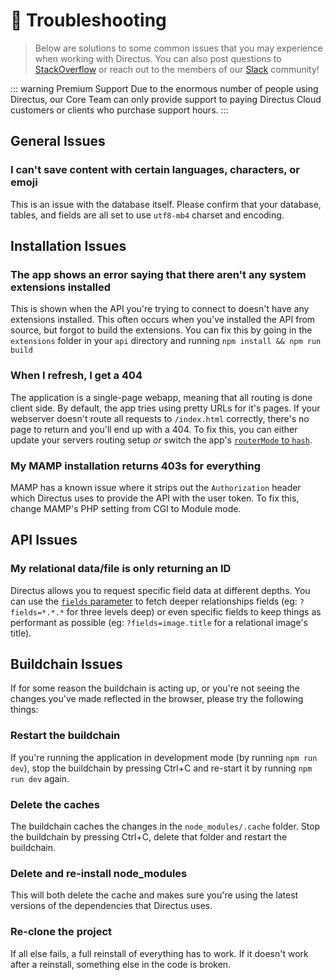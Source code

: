 # 🤔 Troubleshooting

> Below are solutions to some common issues that you may experience when working with Directus. You can also post questions to [StackOverflow](https://stackoverflow.com/questions/tagged/directus) or reach out to the members of our [Slack](https://directus.chat) community!

::: warning Premium Support
Due to the enormous number of people using Directus, our Core Team can only provide support to paying Directus Cloud customers or clients who purchase support hours.
:::

## General Issues

### I can't save content with certain languages, characters, or emoji

This is an issue with the database itself. Please confirm that your database, tables, and fields are all set to use `utf8-mb4` charset and encoding.

## Installation Issues

### The app shows an error saying that there aren't any system extensions installed

This is shown when the API you're trying to connect to doesn't have any extensions installed. This often occurs when you've installed the API from source, but forgot to build the extensions. You can fix this by going in the `extensions` folder in your `api` directory and running `npm install && npm run build`

### When I refresh, I get a 404

The application is a single-page webapp, meaning that all routing is done client side. By default, the app tries using pretty URLs for it's pages. If your webserver doesn't route all requests to `/index.html` correctly, there's no page to return and you'll end up with a 404. To fix this, you can either update your servers routing setup _or_ switch the app's [`routerMode` to `hash`](../advanced/app/configuration.md).

### My MAMP installation returns 403s for everything

MAMP has a known issue where it strips out the `Authorization` header which Directus uses to provide the API with the user token. To fix this, change MAMP's PHP setting from CGI to Module mode.

## API Issues

### My relational data/file is only returning an ID

Directus allows you to request specific field data at different depths. You can use the [`fields` parameter](../api/reference.md#fields) to fetch deeper relationships fields (eg: `?fields=*.*.*` for three levels deep) or even specific fields to keep things as performant as possible (eg: `?fields=image.title` for a relational image's title).

## Buildchain Issues

If for some reason the buildchain is acting up, or you're not seeing the changes you've made reflected in the browser, please try the following things:

### Restart the buildchain

If you're running the application in development mode (by running `npm run dev`), stop the buildchain by pressing Ctrl+C and re-start it by running `npm run dev` again.

### Delete the caches

The buildchain caches the changes in the `node_modules/.cache` folder. Stop the buildchain by pressing Ctrl+C, delete that folder and restart the buildchain.

### Delete and re-install node_modules

This will both delete the cache and makes sure you're using the latest versions of the dependencies that Directus uses.

### Re-clone the project

If all else fails, a full reinstall of everything has to work. If it doesn't work after a reinstall, something else in the code is broken.
